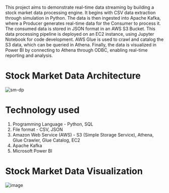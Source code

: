 This project aims to demonstrate real-time data streaming by building a stock market data processing engine. It begins with CSV data extraction through simulation in Python. The data is then ingested into Apache Kafka, where a Producer generates real-time data for the Consumer to process it. The consumed data is stored in JSON format in an AWS S3 Bucket. This data processing pipeline is deployed on an EC2 instance, using Jupyter Notebook for code development. AWS Glue is used to crawl and catalog the S3 data, which can be queried in Athena. Finally, the data is visualized in Power BI by connecting to Athena through ODBC, enabling real-time reporting and analysis.

# Stock Market Data Architecture
![sm-dp](https://github.com/riti215/Stock_Market_Data_Pipeline_and_Analysis/assets/57587827/e4ed4ad6-8068-4b60-8cb1-24299812e037)

# Technology used
1. Programming Language - Python, SQL
2. File format - CSV, JSON
3. Amazon Web Service (AWS) - S3 (Simple Storage Service), Athena, Glue Crawler, Glue Catalog, EC2
4. Apache Kafka
5. Microsoft Power BI

# Stock Market Data Visualization
![image](https://github.com/riti215/Stock_Market_Data_Pipeline_and_Analysis/assets/57587827/81c5bdcf-dbdb-433a-9454-0dca00bcb8ef)
